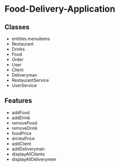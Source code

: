 # Food-Delivery-Application
## Classes
- entities.menuitems
- Restaurant
- Drinks
- Food
- Order
- User
- Client
- Deliveryman
- RestaurantService
- UserService
## Features
- addFood
- addDrink
- removeFood
- removeDrink
- foodPrice
- drinksPrice
- addClient
- addDeliveryman
- displayAllClients
- displayAllDeliverymen

